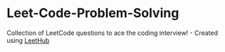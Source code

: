 # Leet-Code-Problem-Solving
Collection of LeetCode questions to ace the coding interview! - Created using [LeetHub](https://github.com/QasimWani/LeetHub)
